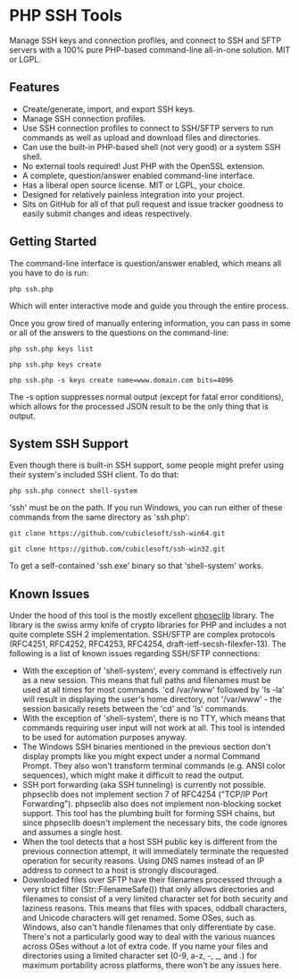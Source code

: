 PHP SSH Tools
=============

Manage SSH keys and connection profiles, and connect to SSH and SFTP servers with a 100% pure PHP-based command-line all-in-one solution.  MIT or LGPL.

Features
--------

* Create/generate, import, and export SSH keys.
* Manage SSH connection profiles.
* Use SSH connection profiles to connect to SSH/SFTP servers to run commands as well as upload and download files and directories.
* Can use the built-in PHP-based shell (not very good) or a system SSH shell.
* No external tools required!  Just PHP with the OpenSSL extension.
* A complete, question/answer enabled command-line interface.
* Has a liberal open source license.  MIT or LGPL, your choice.
* Designed for relatively painless integration into your project.
* Sits on GitHub for all of that pull request and issue tracker goodness to easily submit changes and ideas respectively.

Getting Started
---------------

The command-line interface is question/answer enabled, which means all you have to do is run:

````
php ssh.php
````

Which will enter interactive mode and guide you through the entire process.

Once you grow tired of manually entering information, you can pass in some or all of the answers to the questions on the command-line:

````
php ssh.php keys list

php ssh.php keys create

php ssh.php -s keys create name=www.domain.com bits=4096
````

The -s option suppresses normal output (except for fatal error conditions), which allows for the processed JSON result to be the only thing that is output.

System SSH Support
------------------

Even though there is built-in SSH support, some people might prefer using their system's included SSH client.  To do that:

````
php ssh.php connect shell-system
````

'ssh' must be on the path.  If you run Windows, you can run either of these commands from the same directory as 'ssh.php':

````
git clone https://github.com/cubiclesoft/ssh-win64.git

git clone https://github.com/cubiclesoft/ssh-win32.git
````

To get a self-contained 'ssh.exe' binary so that 'shell-system' works.

Known Issues
------------

Under the hood of this tool is the mostly excellent [phpseclib](https://github.com/phpseclib/phpseclib) library.  The library is the swiss army knife of crypto libraries for PHP and includes a not quite complete SSH 2 implementation.  SSH/SFTP are complex protocols (RFC4251, RFC4252, RFC4253, RFC4254, draft-ietf-secsh-filexfer-13).  The following is a list of known issues regarding SSH/SFTP connections:

* With the exception of 'shell-system', every command is effectively run as a new session.  This means that full paths and filenames must be used at all times for most commands.  'cd /var/www' followed by 'ls -la' will result in displaying the user's home directory, not '/var/www' - the session basically resets between the 'cd' and 'ls' commands.
* With the exception of 'shell-system', there is no TTY, which means that commands requiring user input will not work at all.  This tool is intended to be used for automation purposes anyway.
* The Windows SSH binaries mentioned in the previous section don't display prompts like you might expect under a normal Command Prompt.  They also won't transform terminal commands (e.g. ANSI color sequences), which might make it difficult to read the output.
* SSH port forwarding (aka SSH tunneling) is currently not possible.  phpseclib does not implement section 7 of RFC4254 ("TCP/IP Port Forwarding").  phpseclib also does not implement non-blocking socket support.  This tool has the plumbing built for forming SSH chains, but since phpseclib doesn't implement the necessary bits, the code ignores and assumes a single host.
* When the tool detects that a host SSH public key is different from the previous connection attempt, it will immediately terminate the requested operation for security reasons.  Using DNS names instead of an IP address to connect to a host is strongly discouraged.
* Downloaded files over SFTP have their filenames processed through a very strict filter (Str::FilenameSafe()) that only allows directories and filenames to consist of a very limited character set for both security and laziness reasons.  This means that files with spaces, oddball characters, and Unicode characters will get renamed.  Some OSes, such as Windows, also can't handle filenames that only differentiate by case.  There's not a particularly good way to deal with the various nuances across OSes without a lot of extra code.  If you name your files and directories using a limited character set (0-9, a-z, -, _, and .) for maximum portability across platforms, there won't be any issues here.
